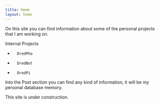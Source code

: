 ```yaml
---
title: Home
layout: home
---
```


On this site you can find information about some of the personal projects that I am working on.

 Internal Projects 
* 		DredPho
* 		DredBot
* 		DredPi
	
Into the Post section you can find any kind of information, it will be my personal database memory. 

This site is under construction.
